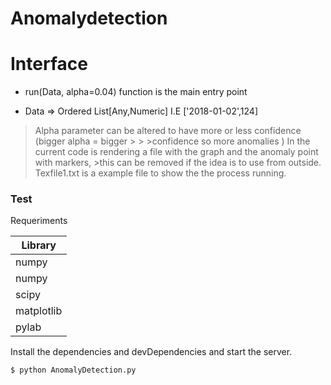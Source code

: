 # Anomalydetection

# Interface
  - run(Data, alpha=0.04) function is the main entry point 
  
  - Data =>  Ordered List[Any,Numeric] I.E ['2018-01-02',124]

> Alpha parameter can be altered to have more or less confidence (bigger alpha = bigger > > >confidence so more anomalies )
>In the current code is rendering a file with the graph and the anomaly point with markers, >this can be removed if the idea is to use from outside.
>Texfile1.txt is a example file to show the the process running.



### Test

Requeriments

| Library |
| ------ |
| numpy |
| numpy |
| scipy |
| matplotlib| 
| pylab |


Install the dependencies and devDependencies and start the server.

```sh
$ python AnomalyDetection.py
```
